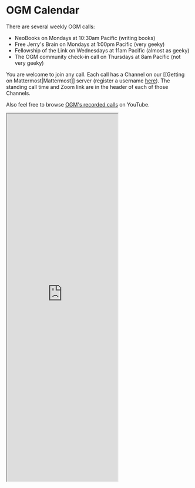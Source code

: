 # OGM Calendar

There are several weekly OGM calls:

- NeoBooks on Mondays at 10:30am Pacific (writing books)
- Free Jerry's Brain on Mondays at 1:00pm Pacific (very geeky)
- Fellowship of the Link on Wednesdays at 11am Pacific (almost as geeky)
- The OGM community check-in call on Thursdays at 8am Pacific (not very geeky)

You are welcome to join any call. Each call has a Channel on our [[Getting on Mattermost|Mattermost]] server (register a username [here](https://chat.collectivesensecommons.org/)). The standing call time and Zoom link are in the header of each of those Channels. 

Also feel free to browse [OGM's recorded calls](https://www.youtube.com/playlist?list=PLreQNsM8LqWA2ib_Yfkde8m30ANi0WtJr) on YouTube.

<iframe src="https://www.catalist.network/group/ogm?tab=Events&embed=yes" width="60%" height="1000px" title="Calendar"></iframe>
